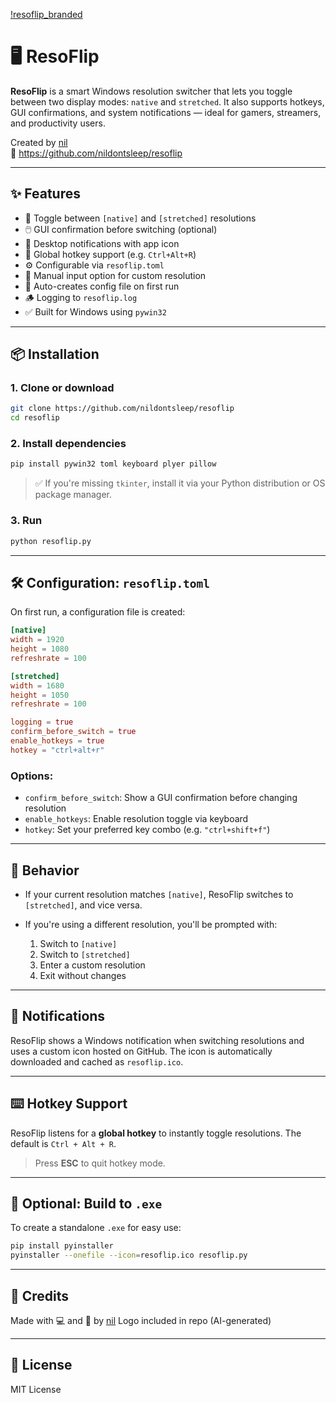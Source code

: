 [!resoflip_branded](https://github.com/user-attachments/assets/29ccdbfa-6bb1-4434-a12b-eed960334b22)

# 🖥️ ResoFlip

**ResoFlip** is a smart Windows resolution switcher that lets you toggle between two display modes: `native` and `stretched`. It also supports hotkeys, GUI confirmations, and system notifications — ideal for gamers, streamers, and productivity users.

Created by [nil](https://github.com/nildontsleep)  
🔗 https://github.com/nildontsleep/resoflip

---

## ✨ Features

- 🔁 Toggle between `[native]` and `[stretched]` resolutions
- 🖱️ GUI confirmation before switching (optional)
- 🔔 Desktop notifications with app icon
- 🎯 Global hotkey support (e.g. `Ctrl+Alt+R`)
- ⚙️ Configurable via `resoflip.toml`
- 📏 Manual input option for custom resolution
- 🧠 Auto-creates config file on first run
- 🪵 Logging to `resoflip.log`
- ✅ Built for Windows using `pywin32`

---

## 📦 Installation

### 1. Clone or download
```bash
git clone https://github.com/nildontsleep/resoflip
cd resoflip
````

### 2. Install dependencies

```bash
pip install pywin32 toml keyboard plyer pillow
```

> ✅ If you're missing `tkinter`, install it via your Python distribution or OS package manager.

### 3. Run

```bash
python resoflip.py
```

---

## 🛠️ Configuration: `resoflip.toml`

On first run, a configuration file is created:

```toml
[native]
width = 1920
height = 1080
refreshrate = 100

[stretched]
width = 1680
height = 1050
refreshrate = 100

logging = true
confirm_before_switch = true
enable_hotkeys = true
hotkey = "ctrl+alt+r"
```

### Options:

* `confirm_before_switch`: Show a GUI confirmation before changing resolution
* `enable_hotkeys`: Enable resolution toggle via keyboard
* `hotkey`: Set your preferred key combo (e.g. `"ctrl+shift+f"`)

---

## 🧠 Behavior

* If your current resolution matches `[native]`, ResoFlip switches to `[stretched]`, and vice versa.
* If you're using a different resolution, you'll be prompted with:

  1. Switch to `[native]`
  2. Switch to `[stretched]`
  3. Enter a custom resolution
  4. Exit without changes

---

## 🔔 Notifications

ResoFlip shows a Windows notification when switching resolutions and uses a custom icon hosted on GitHub. The icon is automatically downloaded and cached as `resoflip.ico`.

---

## ⌨️ Hotkey Support

ResoFlip listens for a **global hotkey** to instantly toggle resolutions. The default is `Ctrl + Alt + R`.

> Press **ESC** to quit hotkey mode.

---

## 🧪 Optional: Build to `.exe`

To create a standalone `.exe` for easy use:

```bash
pip install pyinstaller
pyinstaller --onefile --icon=resoflip.ico resoflip.py
```

---

## 🧠 Credits

Made with 💻 and 🧠 by [nil](https://github.com/nildontsleep)
Logo included in repo (AI-generated)

---

## 📃 License

MIT License
